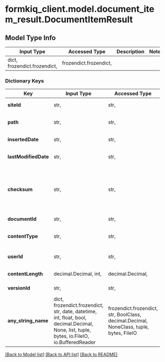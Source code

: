 # formkiq_client.model.document_item_result.DocumentItemResult

## Model Type Info
Input Type | Accessed Type | Description | Notes
------------ | ------------- | ------------- | -------------
dict, frozendict.frozendict,  | frozendict.frozendict,  |  | 

### Dictionary Keys
Key | Input Type | Accessed Type | Description | Notes
------------ | ------------- | ------------- | ------------- | -------------
**siteId** | str,  | str,  | Site Identifier | [optional] 
**path** | str,  | str,  | Path or Name of document | [optional] 
**insertedDate** | str,  | str,  | Inserted Timestamp | [optional] 
**lastModifiedDate** | str,  | str,  | Last Modified Timestamp | [optional] 
**checksum** | str,  | str,  | Document checksum, changes when document file changes | [optional] 
**documentId** | str,  | str,  | Document Identifier | [optional] 
**contentType** | str,  | str,  | Document Content-Type | [optional] 
**userId** | str,  | str,  | User who added document | [optional] 
**contentLength** | decimal.Decimal, int,  | decimal.Decimal,  | Document size | [optional] 
**versionId** | str,  | str,  | Document version | [optional] 
**any_string_name** | dict, frozendict.frozendict, str, date, datetime, int, float, bool, decimal.Decimal, None, list, tuple, bytes, io.FileIO, io.BufferedReader | frozendict.frozendict, str, BoolClass, decimal.Decimal, NoneClass, tuple, bytes, FileIO | any string name can be used but the value must be the correct type | [optional]

[[Back to Model list]](../../README.md#documentation-for-models) [[Back to API list]](../../README.md#documentation-for-api-endpoints) [[Back to README]](../../README.md)

